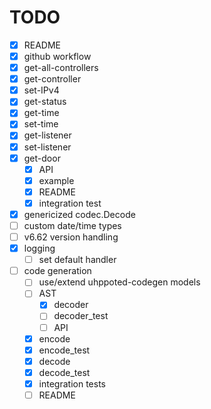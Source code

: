 # TODO

- [x] README
- [x] github workflow
- [x] get-all-controllers
- [x] get-controller
- [x] set-IPv4
- [x] get-status
- [x] get-time
- [x] set-time
- [x] get-listener
- [x] set-listener
- [x] get-door
   - [x] API
   - [x] example
   - [x] README
   - [x] integration test

- [x] genericized codec.Decode
- [ ] custom date/time types
- [ ] v6.62 version handling
- [x] logging
    - [ ] set default handler

- [ ] code generation
   - [ ] use/extend uhppoted-codegen models
   - [ ] AST
      - [x] decoder
      - [ ] decoder_test
      - [ ] API
   - [x] encode
   - [x] encode_test
   - [x] decode
   - [x] decode_test
   - [x] integration tests
   - [ ] README
